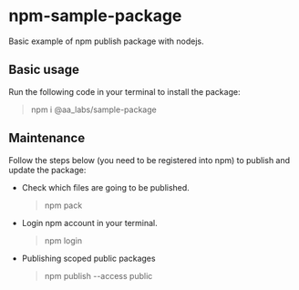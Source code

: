 # npm-sample-package
Basic example of npm publish package with nodejs.

## Basic usage
Run the following code in your terminal to install the package:
> npm i @aa_labs/sample-package 

## Maintenance
Follow the steps below (you need to be registered into npm) to publish and update the package:
- Check which files are going to be published.
  > npm pack
- Login npm account in your terminal.
  > npm login 
- Publishing scoped public packages
  > npm publish --access public
